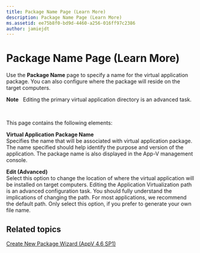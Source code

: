 ```yaml
---
title: Package Name Page (Learn More)
description: Package Name Page (Learn More)
ms.assetid: ee75b8f0-bd9d-4460-a256-016ff97c2386
author: jamiejdt
---
```


# Package Name Page (Learn More)


Use the **Package Name** page to specify a name for the virtual application package. You can also configure where the package will reside on the target computers.

**Note**  
Editing the primary virtual application directory is an advanced task.

 

This page contains the following elements:

<a href="" id="virtual-application-package-name"></a>**Virtual Application Package Name**  
Specifies the name that will be associated with virtual application package. The name specified should help identify the purpose and version of the application. The package name is also displayed in the App-V management console.

<a href="" id="edit--advanced-"></a>**Edit (Advanced)**  
Select this option to change the location of where the virtual application will be installed on target computers. Editing the Application Virtualization path is an advanced configuration task. You should fully understand the implications of changing the path. For most applications, we recommend the default path. Only select this option, if you prefer to generate your own file name.

## Related topics


[Create New Package Wizard (AppV 4.6 SP1)](create-new-package-wizard---appv-46-sp1-.md)

 

 





